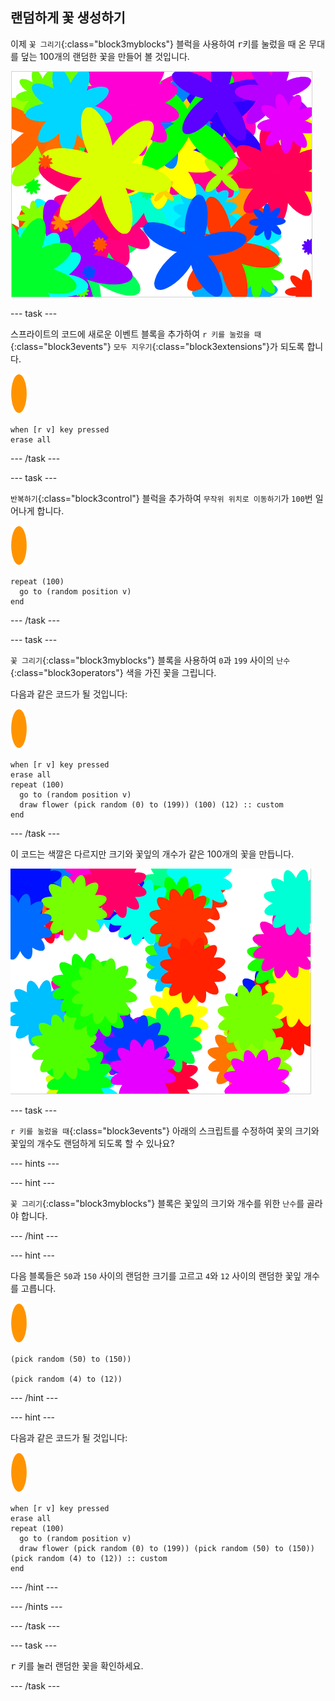 ## 랜덤하게 꽃 생성하기

이제 `꽃 그리기`{:class="block3myblocks"} 블럭을 사용하여 <kbd>r</kbd>키를 눌렀을 때 온 무대를 덮는 100개의 랜덤한 꽃을 만들어 볼 것입니다.

![랜덤한 꽃](images/flower-random.png)

\--- task \---

스프라이트의 코드에 새로운 이벤트 블록을 추가하여 `r 키를 눌렀을 때`{:class="block3events"} `모두 지우기`{:class="block3extensions"}가 되도록 합니다.

![꽃 스프라이트](images/flower-sprite.png)

```blocks3
when [r v] key pressed
erase all
```

\--- /task \---

\--- task \---

`반복하기`{:class="block3control"} 블럭을 추가하여 `무작위 위치로 이동하기`가 `100`번 일어나게 합니다.

![꽃 스프라이트](images/flower-sprite.png)

```blocks3
repeat (100)
  go to (random position v)
end
```

\--- /task \---

\--- task \---

`꽃 그리기`{:class="block3myblocks"} 블록을 사용하여 `0`과 `199` 사이의 `난수`{:class="block3operators"} 색을 가진 꽃을 그립니다.

다음과 같은 코드가 될 것입니다:

![꽃 스프라이트](images/flower-sprite.png)

```blocks3
when [r v] key pressed
erase all
repeat (100) 
  go to (random position v)
  draw flower (pick random (0) to (199)) (100) (12) :: custom
end
```

\--- /task \---

이 코드는 색깔은 다르지만 크기와 꽃잎의 개수가 같은 100개의 꽃을 만듭니다.

![임의 색깔만 적용한 꽃](images/flower-random-colour.png)

\--- task \---

`r 키를 눌렀을 때`{:class="block3events"} 아래의 스크립트를 수정하여 꽃의 크기와 꽃잎의 개수도 랜덤하게 되도록 할 수 있나요?

\--- hints \---

\--- hint \---

`꽃 그리기`{:class="block3myblocks"} 블록은 꽃잎의 크기와 개수를 위한 `난수`를 골라야 합니다.

\--- /hint \---

\--- hint \---

다음 블록들은 `50`과 `150` 사이의 랜덤한 크기를 고르고 `4`와 `12` 사이의 랜덤한 꽃잎 개수를 고릅니다.

![꽃 스프라이트](images/flower-sprite.png)

```blocks3
(pick random (50) to (150))

(pick random (4) to (12))
```

\--- /hint \---

\--- hint \---

다음과 같은 코드가 될 것입니다:

![꽃 스프라이트](images/flower-sprite.png)

```blocks3
when [r v] key pressed
erase all
repeat (100) 
  go to (random position v)
  draw flower (pick random (0) to (199)) (pick random (50) to (150)) (pick random (4) to (12)) :: custom
end
```

\--- /hint \---

\--- /hints \---

\--- /task \---

\--- task \---

<kbd>r</kbd> 키를 눌러 랜덤한 꽃을 확인하세요.

\--- /task \---